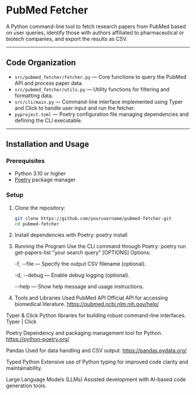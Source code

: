 # PubMed Fetcher

A Python command-line tool to fetch research papers from PubMed based on user queries, identify those with authors affiliated to pharmaceutical or biotech companies, and export the results as CSV.

---

## Code Organization

- `src/pubmed_fetcher/fetcher.py` — Core functions to query the PubMed API and process paper data.
- `src/pubmed_fetcher/utils.py` — Utility functions for filtering and formatting data.
- `src/cli/main.py` — Command-line interface implemented using Typer and Click to handle user input and run the fetcher.
- `pyproject.toml` — Poetry configuration file managing dependencies and defining the CLI executable.

---

## Installation and Usage

### Prerequisites

- Python 3.10 or higher
- [Poetry](https://python-poetry.org/) package manager

### Setup

1. Clone the repository:

   ```bash
   git clone https://github.com/yourusername/pubmed-fetcher.git
   cd pubmed-fetcher

2. Install dependencies with Poetry:
    poetry install

3. Running the Program
    Use the CLI command through Poetry:
    poetry run get-papers-list "your search query" [OPTIONS]
    Options:

    -f, --file — Specify the output CSV filename (optional).

    -d, --debug — Enable debug logging (optional).

    --help — Show help message and usage instructions.

4. Tools and Libraries Used
PubMed API
Official API for accessing biomedical literature.
https://pubmed.ncbi.nlm.nih.gov/help/

Typer & Click
Python libraries for building robust command-line interfaces.
Typer | Click

Poetry
Dependency and packaging management tool for Python.
https://python-poetry.org/

Pandas
Used for data handling and CSV output.
https://pandas.pydata.org/

Typed Python
Extensive use of Python typing for improved code clarity and maintainability.

Large Language Models (LLMs)
Assisted development with AI-based code generation tools.

